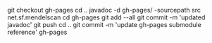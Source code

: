 git checkout gh-pages
cd ..
javadoc -d gh-pages/ -sourcepath src net.sf.mendelscan
cd gh-pages
git add --all
git commit -m 'updated javadoc'
git push
cd ..
git commit -m 'update gh-pages submodule reference' gh-pages
